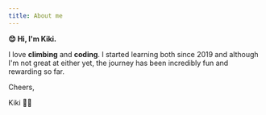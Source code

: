 ```yaml
---
title: About me
---
```



**😊 Hi, I'm Kiki.**

I love **climbing** and **coding**. I started learning both since 2019 and although I'm not great at either yet, the journey has been incredibly fun and rewarding so far. 

Cheers,

Kiki 🧗‍♀️

